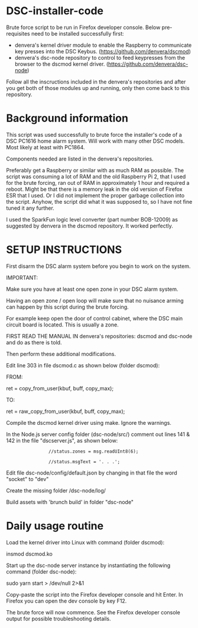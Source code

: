 # DSC-installer-code

Brute force script to be run in Firefox developer console. Below pre-requisites need to be installed successfully first:
* denvera's kernel driver module to enable the Raspberry to communicate key presses into the DSC Keybus. (https://github.com/denvera/dscmod)
* denvera's dsc-node repository to control to feed keypresses from the browser to the dscmod kernel driver. (https://github.com/denvera/dsc-node)

Follow all the inscructions included in the denvera's repositories and after you get both of those modules up and running, only then come back to this repository.

# Background information

This script was used successfully to brute force the installer's code of a DSC PC1616 home alarm system. Will work with many other DSC models. Most likely at least with PC1864.

Components needed are listed in the denvera's repositories.

Preferably get a Raspberry or similar with as much RAM as possible. The script was consuming a lot of RAM and the old Raspberry Pi 2, that I used for the brute forcing, ran out of RAM in approximately 1 hour and required a reboot. Might be that there is a memory leak in the old version of Firefox ESR that I used. Or I did not implement the proper garbage collection into the script.
Anyhow, the script did what it was supposed to, so I have not fine tuned it any further.

I used the SparkFun logic level converter (part number BOB-12009) as suggested by denvera in the dscmod repository. It worked perfectly.

# SETUP INSTRUCTIONS

First disarm the DSC alarm system before you begin to work on the system.

IMPORTANT:

Make sure you have at least one open zone in your DSC alarm system.

Having an open zone / open loop will make sure that no nuisance arming can happen by this script during the brute forcing.

For example keep open the door of control cabinet, where the DSC main circuit board is located. This is usually a zone.

FIRST READ THE MANUAL IN denvera's repositories: dscmod and dsc-node and do as there is told.

Then perform these additional modifications.

Edit line 303 in file dscmod.c as shown below (folder dscmod):

FROM:

ret = copy_from_user(kbuf, buff, copy_max);

TO:

ret = raw_copy_from_user(kbuf, buff, copy_max);

Compile the dscmod kernel driver using make. Ignore the warnings.

In the Node.js server config folder (dsc-node/src/)
comment out lines 141 & 142 in the file "dscserver.js", as shown below:

					//status.zones = msg.readUInt8(6);
					
					//status.msgText = '. . .';
					
Edit file dsc-node/config/default.json by changing in that file the word "socket" to "dev"

Create the missing folder /dsc-node/log/

Build assets with 'brunch build' in folder "dsc-node"

# Daily usage routine

Load the kernel driver into Linux with command (folder dscmod):

insmod dscmod.ko

Start up the dsc-node server instance by instantiating the following command (folder dsc-node):

sudo yarn start > /dev/null 2>&1

Copy-paste the script into the Firefox developer console and hit Enter. In Firefox you can open the dev console by key F12.

The brute force will now commence. See the Firefox developer console output for possible troubleshooting details.
